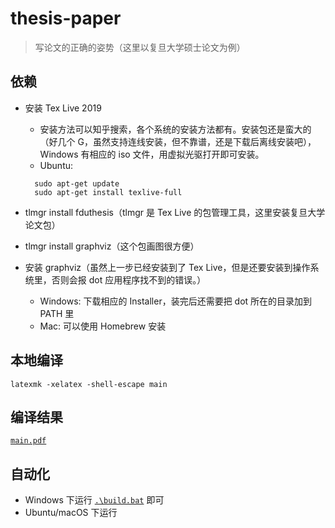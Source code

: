 # thesis-paper

> 写论文的正确的姿势（这里以复旦大学硕士论文为例）

## 依赖

- 安装 Tex Live 2019
  - 安装方法可以知乎搜索，各个系统的安装方法都有。安装包还是蛮大的（好几个 G，虽然支持连线安装，但不靠谱，还是下载后离线安装吧），Windows 有相应的 iso 文件，用虚拟光驱打开即可安装。
  - Ubuntu: 
  
  ```shell
    sudo apt-get update
    sudo apt-get install texlive-full
  ```
- tlmgr install fduthesis（tlmgr 是 Tex Live 的包管理工具，这里安装复旦大学论文包）
- tlmgr install graphviz（这个包画图很方便）
- 安装 graphviz（虽然上一步已经安装到了 Tex Live，但是还要安装到操作系统里，否则会报 dot 应用程序找不到的错误。）
  - Windows: 下载相应的 Installer，装完后还需要把 dot 所在的目录加到 PATH 里
  - Mac: 可以使用 Homebrew 安装

## 本地编译

```shell
latexmk -xelatex -shell-escape main
```

## 编译结果

[`main.pdf`](main.pdf)

## 自动化

- Windows 下运行 [`.\build.bat`](build.bat) 即可
- Ubuntu/macOS 下运行
